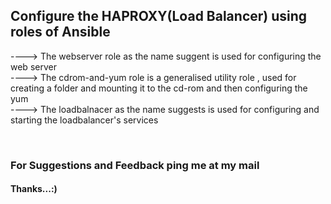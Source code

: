 <h2>Configure the HAPROXY(Load Balancer) using roles of Ansible</h2>

----> The webserver role as the name suggent is used for configuring the web server<br>
----> The cdrom-and-yum role is a generalised utility role , used for creating a folder and mounting it to the cd-rom and then configuring the yum<br>
----> The loadbalnacer as the name suggests is used for configuring and starting the loadbalancer's services<br>

<br>
<h3>For Suggestions and Feedback ping me at my mail</h3>
<h4>Thanks...:)</h4>
